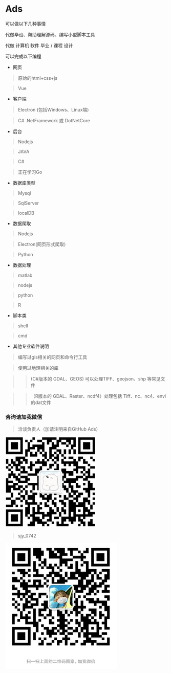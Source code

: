 # Ads


可以做以下几种事情

代做毕设、帮助理解源码、编写小型脚本工具

代做 计算机 软件 毕业 / 课程 设计

可以完成以下编程

- 网页
> 原始的html+css+js

> Vue


- 客户端
> Electron (包括Windows、Linux端)

> C# .NetFramework 或 DotNetCore


- 后台
> Nodejs

> JAVA

> C#

> 正在学习Go

- 数据库类型
> Mysql

> SqlServer

> localDB

- 数据爬取
> Nodejs

> Electron(网页形式爬取)

> Python

- 数据处理
> matlab

> nodejs

> python

> R

- 脚本类
> shell

> cmd

- 其他专业软件说明
> 编写过gis相关的网页和命令行工具

> 使用过地理相关的库

>> (C#版本的 GDAL、GEOS) 可以处理TIFF、geojson、shp 等常见文件

>>（R版本的 GDAL、Raster、ncdf4）处理包括 Tiff、nc、nc4、envi的dat文件

### 咨询请加我微信

> 洽谈负责人（加请注明来自GitHub Ads）

![](./1585829627(1).png)

> sjy_0742

![](./weixin.png)
